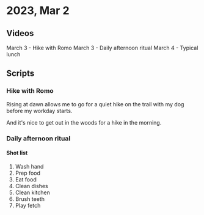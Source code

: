 # 2023, Mar 2

## Videos

March 3 - Hike with Romo
March 3 - Daily afternoon ritual
March 4 - Typical lunch

## Scripts

### Hike with Romo

Rising at dawn allows me to go for a quiet hike on the trail with my dog before my workday starts.

And it's nice to get out in the woods for a hike in the morning.

### Daily afternoon ritual

#### Shot list

1. Wash hand
2. Prep food
3. Eat food
4. Clean dishes
5. Clean kitchen
6. Brush teeth
7. Play fetch
